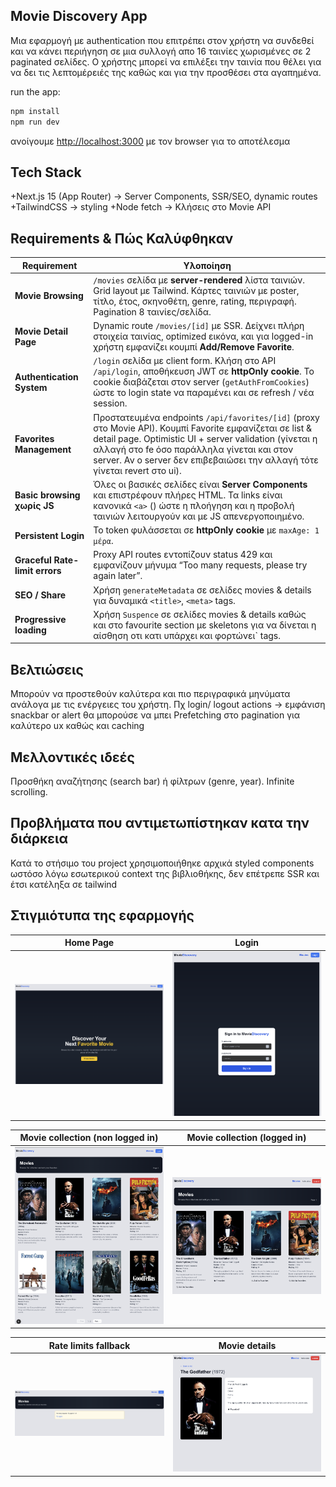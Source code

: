 ## Movie Discovery App

Μια εφαρμογή με authentication που επιτρέπει στον χρήστη να συνδεθεί και να κάνει περιήγηση σε μια συλλογή απο 16 ταινίες χωρισμένες σε 2 paginated σελίδες.
Ο χρήστης μπορεί να επιλέξει την ταινία που θέλει για να δει τις λεπτομέρειές της καθώς και για την προσθέσει στα αγαπημένα.

run the app:

```bash
npm install
npm run dev
```

ανοίγουμε [http://localhost:3000](http://localhost:3000) με τον browser για το αποτέλεσμα

## Tech Stack

+Next.js 15 (App Router) -> Server Components, SSR/SEO, dynamic routes
+TailwindCSS -> styling
+Node fetch -> Κλήσεις στο Movie API

## Requirements & Πώς Καλύφθηκαν

| Requirement                    | Υλοποίηση                                                                                                                                                                                                                                                                                      |
| ------------------------------ | ---------------------------------------------------------------------------------------------------------------------------------------------------------------------------------------------------------------------------------------------------------------------------------------------- |
| **Movie Browsing**             | `/movies` σελίδα με **server-rendered** λίστα ταινιών. Grid layout με Tailwind. Κάρτες ταινιών με poster, τίτλο, έτος, σκηνοθέτη, genre, rating, περιγραφή. Pagination 8 ταινίες/σελίδα.                                                                                                       |
| **Movie Detail Page**          | Dynamic route `/movies/[id]` με SSR. Δείχνει πλήρη στοιχεία ταινίας, optimized εικόνα, και για logged-in χρήστη εμφανίζει κουμπί **Add/Remove Favorite**.                                                                                                                                      |
| **Authentication System**      | `/login` σελίδα με client form. Κλήση στο API `/api/login`, αποθήκευση JWT σε **httpOnly cookie**. Το cookie διαβάζεται στον server (`getAuthFromCookies`) ώστε το login state να παραμένει και σε refresh / νέα session.                                                                      |
| **Favorites Management**       | Προστατευμένα endpoints `/api/favorites/[id]` (proxy στο Movie API). Κουμπί Favorite εμφανίζεται σε list & detail page. Optimistic UI + server validation (γίνεται η αλλαγή στο fe όσο παράλληλα γίνεται και στον server. Αν ο server δεν επιβεβαιώσει την αλλαγή τότε γίνεται revert στο ui). |
| **Basic browsing χωρίς JS**    | Όλες οι βασικές σελίδες είναι **Server Components** και επιστρέφουν πλήρες HTML. Τα links είναι κανονικά `<a>` (<Link>) ώστε η πλοήγηση και η προβολή ταινιών λειτουργούν και με JS απενεργοποιημένο.                                                                                          |
| **Persistent Login**           | Το token φυλάσσεται σε **httpOnly cookie** με `maxAge: 1 μέρα`.                                                                                                                                                                                                                                |
| **Graceful Rate-limit errors** | Proxy API routes εντοπίζουν status 429 και εμφανίζουν μήνυμα “Too many requests, please try again later”.                                                                                                                                                                                      |
| **SEO / Share**                | Χρήση `generateMetadata` σε σελίδες movies & details για δυναμικά `<title>`, `<meta>` tags.                                                                                                                                                                                                    |
| **Progressive loading**        | Χρήση `Suspence` σε σελίδες movies & details καθώς και στο favourite section με skeletons για να δίνεται η αίσθηση οτι κατι υπάρχει και φορτώνει` tags.                                                                                                                                        |

## Βελτιώσεις

Μπορούν να προστεθούν καλύτερα και πιο περιγραφικά μηνύματα ανάλογα με τις ενέργειες του χρήστη. Πχ login/ logout actions -> εμφάνιση snackbar or alert
θα μπορούσε να μπει Prefetching στο pagination για καλύτερο ux καθώς και caching

## Μελλοντικές ιδεές

Προσθήκη αναζήτησης (search bar) ή φίλτρων (genre, year).
Infinite scrolling.

## Προβλήματα που αντιμετωπίστηκαν κατα την διάρκεια

Κατά το στήσιμο του project χρησιμοποιήθηκε αρχικά styled components ωστόσο λόγω εσωτερικού context της βιβλιοθήκης, δεν επέτρεπε SSR και έτσι κατέληξα σε tailwind

## Στιγμιότυπα της εφαρμογής

| Home Page                            | Login                                |
| ------------------------------------ | ------------------------------------ |
| <img src="image-1.png" width="300"/> | <img src="image-2.png" width="300"/> |

| Movie collection (non logged in)     | Movie collection (logged in)         |
| ------------------------------------ | ------------------------------------ |
| <img src="image-3.png" width="300"/> | <img src="image-4.png" width="300"/> |

| Rate limits fallback               | Movie details                        |
| ---------------------------------- | ------------------------------------ |
| <img src="image.png" width="300"/> | <img src="image-5.png" width="300"/> |
